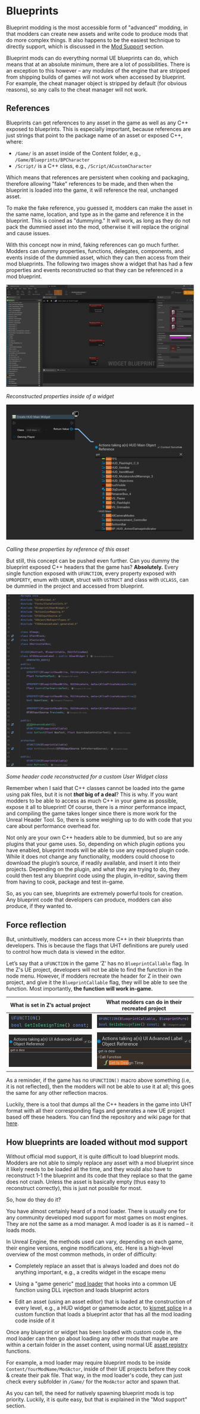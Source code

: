 # Blueprints
Blueprint modding is the most accessible form of "advanced" modding, in that modders can create new assets and write code to produce mods that do more complex things. It also happens to be the easiest technique to directly support, which is discussed in the [Mod Support](https://buckminsterfullerene02.github.io/dev-guide/ModSupport) section. 

Blueprint mods can do everything normal UE blueprints can do, which means that at an absolute minimum, there are a lot of possibilities. There is an exception to this however – any modules of the engine that are stripped from shipping builds of games will not work when accessed by blueprint. For example, the cheat manager object is stripped by default (for obvious reasons), so any calls to the cheat manager will not work.

## References
Blueprints can get references to any asset in the game as well as any C++ exposed to blueprints. This is especially important, because references are just strings that point to the package name of an asset or exposed C++, where:
- `/Game/` is an asset inside of the Content folder, e.g., `/Game/Blueprints/BPCharacter`
- `/Script/` is a C++ class, e.g., `/Script/ACustomCharacter`

Which means that references are persistent when cooking and packaging, therefore allowing "fake" references to be made, and then when the blueprint is loaded into the game, it will reference the real, unchanged asset. 

To make the fake reference, you guessed it, modders can make the asset in the same name, location, and type as in the game and reference it in the blueprint. This is coined as "dummying." It will work, as long as they do not pack the dummied asset into the mod, otherwise it will replace the original and cause issues. 

With this concept now in mind, faking references can go much further. Modders can dummy properties, functions, delegates, components, and events inside of the dummied asset, which they can then access from their mod blueprints. The following two images show a widget that has had a few properties and events reconstructed so that they can be referenced in a mod blueprint.

[![Reconstructed Widgets](../Images/RecontructedWidget.png)](https://cdn.discordapp.com/attachments/1109192354595876944/1154756235707564042/RecontructedWidget.png)

*Reconstructed properties inside of a widget*

[![Calling Widget Reference](../Images/CallingWidgetReference.png)](https://cdn.discordapp.com/attachments/1109192354595876944/1154756242133233735/CallingWidgetReference.png)

*Calling these properties by reference of this asset*

But still, this concept can be pushed even further. Can you dummy the blueprint exposed C++ headers that the game has? **Absolutely.** Every single function exposed with `UFUNCTION`, every property exposed with `UPROPERTY`, enum with `UENUM`, struct with `USTRUCT` and class with `UCLASS`, can be dummied in the project and accessed from blueprint. 

[![Reconstructed Header Code](../Images/UHTExampleCode.png)](https://cdn.discordapp.com/attachments/1109192354595876944/1154756261410246686/UHTExampleCode.png)

*Some header code reconstructed for a custom User Widget class*

Remember when I said that C++ classes cannot be loaded into the game using pak files, but it is not **_that_ big of a deal**? This is why. If you want modders to be able to access as much C++ in your game as possible, expose it all to blueprint! Of course, there is a minor performance impact, and compiling the game takes longer since there is more work for the Unreal Header Tool. So, there is some weighing up to do with code that you care about performance overhead for. 

Not only are your own C++ headers able to be dummied, but so are any plugins that your game uses. So, depending on which plugin options you have enabled, blueprint mods will be able to use any exposed plugin code. While it does not change any functionality, modders could choose to download the plugin’s source, if readily available, and insert it into their projects. Depending on the plugin, and what they are trying to do, they could then test any blueprint code using the plugin, in-editor, saving them from having to cook, package and test in-game. 

So, as you can see, blueprints are extremely powerful tools for creation. Any blueprint code that developers can produce, modders can also produce, if they wanted to. 

## Force reflection
But, unintuitively, modders can access more C++ in their blueprints than developers. This is because the flags that UHT definitions are purely used to control how much data is viewed in the editor. 

Let’s say that a `UFUNCTION` in the game ‘Z’ has no `BlueprintCallable` flag. In the Z's UE project, developers will not be able to find the function in the node menu. However, if modders recreate the header for Z in their own project, and give it the `BlueprintCallable` flag, they will be able to see the function. Most importantly, **the function will work in-game.** 

What is set in Z’s actual project | What modders can do in their recreated project
----------------------------------|--------------------------------------------
[![Z's Header](../Images/NormalHeader.png)](https://cdn.discordapp.com/attachments/1109192354595876944/1154756285691080754/NormalHeader.png) | [![Modder's Header](../Images/RecreatedHeader.png)](https://cdn.discordapp.com/attachments/1109192354595876944/1154756302128562267/RecreatedHeader.png)
[![Z's Reference](../Images/NormalReference.png)](https://cdn.discordapp.com/attachments/1109192354595876944/1154756323204935791/NormalReference.png) | [![Modder's Reference](../Images/RecreatedReference.png)](https://cdn.discordapp.com/attachments/1109192354595876944/1154756338497376277/RecreatedReference.png)

As a reminder, if the game has no `UFUNCTION()` macro above something (i.e, it is not reflected), then the modders will not be able to use it at all; this goes the same for any other reflection macros.

Luckily, there is a tool that dumps all the C++ headers in the game into UHT format with all their corresponding flags and generates a new UE project based off these headers. You can find the repository and wiki page for that [here](https://docs.ue4ss.com/guides/generating-uht-compatible-headers).

## How blueprints are loaded without mod support
Without official mod support, it is quite difficult to load blueprint mods. Modders are not able to simply replace any asset with a mod blueprint since it likely needs to be loaded all the time, and they would also have to reconstruct 1-1 the blueprint and its code that they replace so that the game does not crash. Unless the asset is basically empty (thus easy to reconstruct correctly), this is just not possible for most. 

So, how do they do it?

You have almost certainly heard of a mod loader. There is usually one for any community developed mod support for most games on most engines. They are not the same as a mod manager. A mod loader is as it is named – it loads mods. 

In Unreal Engine, the methods used can vary, depending on each game, their engine versions, engine modifications, etc. Here is a high-level overview of the most common methods, in order of difficulty:
- Completely replace an asset that is always loaded and does not do anything important, e.g., a credits widget in the escape menu

- Using a "game generic" [mod loader](https://docs.ue4ss.com/feature-overview/blueprint-modloader) that hooks into a common UE function using DLL injection and loads blueprint actors

- Edit an asset (using an asset editor) that is loaded at the construction of every level, e.g., a HUD widget or gamemode actor, to [kismet splice](https://github.com/trumank/kismet-analyzer) in a custom function that loads a blueprint actor that has all the mod loading code inside of it

Once any blueprint or widget has been loaded with custom code in, the mod loader can then go about loading any other mods that maybe are within a certain folder in the asset content, using normal UE [asset registry](https://docs.unrealengine.com/4.27/en-US/ProgrammingAndScripting/ProgrammingWithCPP/Assets/Registry/) functions. 

For example, a mod loader may require blueprint mods to be inside `Content/YourModName/ModActor`, inside of their UE projects before they cook & create their pak file. That way, in the mod loader's code, they can just check every subfolder in `/Game/` for the `ModActor` actor and spawn that.

As you can tell, the need for natively spawning blueprint mods is top priority. Luckily, it is quite easy, but that is explained in the "Mod support" section.
